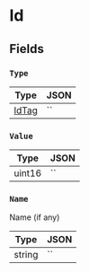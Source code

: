 # Id



## Fields


### `Type`



| Type | JSON |
| ---- | -----------|
| [IdTag](id_tag.md) | `` |

### `Value`



| Type | JSON |
| ---- | -----------|
| uint16 | `` |

### `Name`

Name (if any)


| Type | JSON |
| ---- | -----------|
| string | `` |
